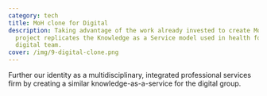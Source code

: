 ```yaml
---
category: tech
title: MoH clone for Digital
description: Taking advantage of the work already invested to create MoH, this
  project replicates the Knowledge as a Service model used in health for the
  digital team.
cover: /img/9-digital-clone.png
---
```

Further our identity as a multidisciplinary, integrated professional services firm by creating a similar knowledge-as-a-service for the digital group.